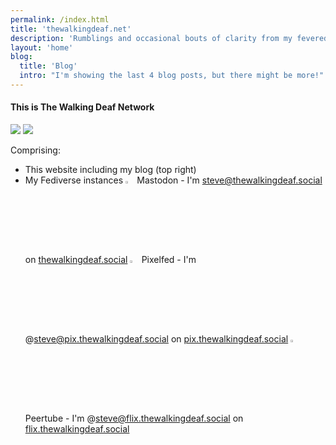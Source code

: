 ```yaml
---
permalink: /index.html
title: 'thewalkingdeaf.net'
description: 'Rumblings and occasional bouts of clarity from my fevered imagination.'
layout: 'home'
blog:
  title: 'Blog'
  intro: "I'm showing the last 4 blog posts, but there might be more!"
---
```

#### This is The Walking Deaf Network

<span>
    <img src="/posts/img/NoAI_01.png"/> 
    <img src="/posts/img/WrittenByAHuman_01.png"/> 
</span>

<div class="homepage-section full-bleed">
	<wavy-divider class="bottom"></wavy-divider>
	<div class="container">
		<photos class="mx-1"></photos>
	</div>
</div>

<style webc:keep>
	.homepage-section .container {
		padding-block: var(--default-spacing-dbl);
	}

	.homepage-section.alternate {
		background-color: var(--theme-color-background-secondary);
		transition: background-color var(--default-transition);

		.container {
			padding-block: calc(var(--default-spacing-dbl) + 4rem);
		}
	}

	.mx-1 {
		margin-inline: var(--default-spacing);
	}
</style>

Comprising:
- This website including my blog (top right)
- My Fediverse instances
<img src="pages/img/mastodon.png" width="3%"/> Mastodon - I'm steve@thewalkingdeaf.social on <a href="https://thewalkingdeaf.social">thewalkingdeaf.social</a>
<img src="pages/img/pixelfed.png" width="3%"/> Pixelfed - I'm @steve@pix.thewalkingdeaf.social on <a href="https://pix.thewalkingdeaf.social">pix.thewalkingdeaf.social</a>
<img src="pages/img/peertube.png" width="3%"/> Peertube - I'm @steve@flix.thewalkingdeaf.social on <a href="https://flix.thewalkingdeaf.social">flix.thewalkingdeaf.social</a>


<!-- <div>
    {% eleventyImage "./src/pages/img/mastodon.png" %}
    <span>Mastodon</span>
</div> -->

<!-- {% eleventyImage "./src/pages/img/IMG_0326.jpg" %}  -->